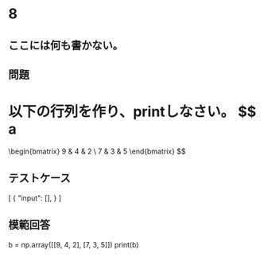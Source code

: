# 8
ここには何も書かない。
---
## 問題
以下の行列を作り、printしなさい。
$$
a
=
\begin{bmatrix} 
9 & 4 & 2 \\ 
7 & 3 & 5 
\end{bmatrix} 
$$

## テストケース

[
  {
    "input": [],
  }
]

## 模範回答
b = np.array([[9, 4, 2], [7, 3, 5]])
print(b)